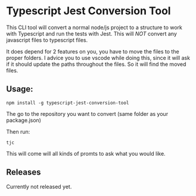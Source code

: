 # Typescript Jest Conversion Tool

This CLI tool will convert a normal node/js project to a structure to work with Typescript and run the tests with Jest. This will *NOT* convert any javascript files to typescript files.

It does depend for 2 features on you, you have to move the files to the proper folders. I advice you to use vscode while doing this, since it will ask if it should update the paths throughout the files. So it will find the moved files.

## Usage:

```shell
npm install -g typescript-jest-conversion-tool
```

The go to the repository you want to convert (same folder as your package.json)

Then run:

```shell
tjc
```

This will come will all kinds of promts to ask what you would like.

## Releases

Currently not released yet.